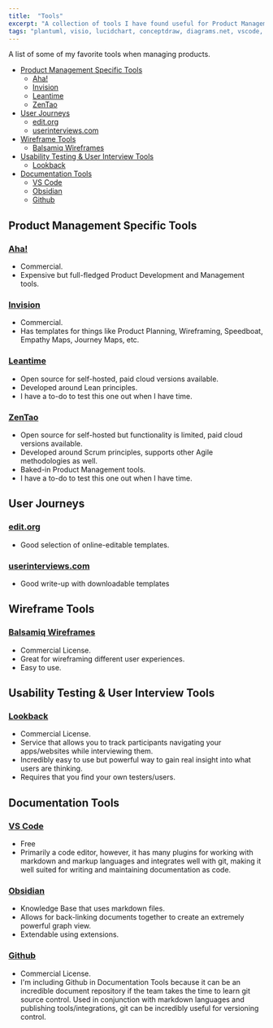 ```yaml
---
title:  "Tools"
excerpt: "A collection of tools I have found useful for Product Management."
tags: "plantuml, visio, lucidchart, conceptdraw, diagrams.net, vscode, confluence, github, process engineering, smartsheet, open project, leantime, mermaid-js, obsidian"
---
```


A list of some of my favorite tools when managing products.

- [Product Management Specific Tools](#product-management-specific-tools)
  - [Aha!](#aha)
  - [Invision](#invision)
  - [Leantime](#leantime)
  - [ZenTao](#zentao)
- [User Journeys](#user-journeys)
  - [edit.org](#editorg)
  - [userinterviews.com](#userinterviewscom)
- [Wireframe Tools](#wireframe-tools)
  - [Balsamiq Wireframes](#balsamiq-wireframes)
- [Usability Testing & User Interview Tools](#usability-testing--user-interview-tools)
  - [Lookback](#lookback)
- [Documentation Tools](#documentation-tools)
  - [VS Code](#vs-code)
  - [Obsidian](#obsidian)
  - [Github](#github)

## Product Management Specific Tools

### [Aha!](https://www.aha.io/)

- Commercial.
- Expensive but full-fledged Product Development and Management tools.


### [Invision](https://www.invisionapp.com)

- Commercial.
- Has templates for things like Product Planning, Wireframing, Speedboat, Empathy Maps, Journey Maps, etc.


### [Leantime](https://leantime.io)

- Open source for self-hosted, paid cloud versions available.
- Developed around Lean principles.
- I have a to-do to test this one out when I have time.

### [ZenTao](https://www.zentao.pm/)

- Open source for self-hosted but functionality is limited, paid cloud versions available.
- Developed around Scrum principles, supports other Agile methodologies as well.
- Baked-in Product Management tools.
- I have a to-do to test this one out when I have time.


## User Journeys


### [edit.org](https://edit.org/blog/free-customer-journey-map-templates) 

- Good selection of online-editable templates.


### [userinterviews.com](https://www.userinterviews.com/blog/best-customer-journey-map-templates-examples) 

- Good write-up with downloadable templates


## Wireframe Tools

### [Balsamiq Wireframes](https://balsamiq.com/wireframes/)

- Commercial License.
- Great for wireframing different user experiences.
- Easy to use.

## Usability Testing & User Interview Tools

### [Lookback](https://www.lookback.com/)

- Commercial License.
- Service that allows you to track participants navigating your apps/websites while interviewing them.
- Incredibly easy to use but powerful way to gain real insight into what users are thinking.
- Requires that you find your own testers/users.


## Documentation Tools

### [VS Code](https://code.visualstudio.com/)

- Free
- Primarily a code editor, however, it has many plugins for working with markdown and markup languages and integrates well with git, making it well suited for writing 
and maintaining documentation as code.

### [Obsidian](https://obsidian.md/)

- Knowledge Base that uses markdown files.
- Allows for back-linking documents together to create an extremely powerful graph view.
- Extendable using extensions.

### [Github](https://www.github.com)

- Commercial License.
- I'm including Github in Documentation Tools because it can be an incredible document repository if the team takes the time to learn git source control. Used in conjunction with markdown languages and publishing tools/integrations, git can be incredibly useful for versioning control.